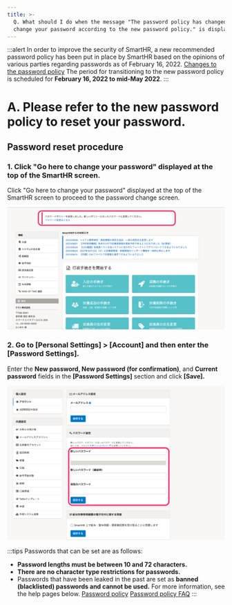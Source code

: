 ```yaml
---
title: >-
  Q. What should I do when the message "The password policy has changed. Please
  change your password according to the new password policy." is displayed?
---
```

:::alert
In order to improve the security of SmartHR, a new recommended password policy has been put in place by SmartHR based on the opinions of various parties regarding passwords as of February 16, 2022.
[Changes to the password policy](https://smarthr.jp/update/32157)
The period for transitioning to the new password policy is scheduled for **February 16, 2022 to mid-May 2022**.
:::

# A. Please refer to the new password policy to reset your password.

## Password reset procedure

### 1\. Click "Go here to change your password" displayed at the top of the SmartHR screen.

Click "Go here to change your password" displayed at the top of the SmartHR screen to proceed to the password change screen.

![image__5_.png](./image__5_.png)

### 2\. Go to \[Personal Settings\] > \[Account\] and then enter the \[Password Settings\].

Enter the **New password, New password (for confirmation)**, and **Current password** fields in the **\[Password Settings\]** section and click **\[Save\].**

![145774889-5b866a54-e256-4d0a-bc09-116d555c902f.png](./145774889-5b866a54-e256-4d0a-bc09-116d555c902f.png)

:::tips
Passwords that can be set are as follows:
- **Password lengths must be between 10 and 72 characters.**
- **There are no character type restrictions for passwords.**
- Passwords that have been leaked in the past are set as **banned (blacklisted) passwords and cannot be used.**
For more information, see the help pages below.
[Password policy](https://knowledge.smarthr.jp/hc/ja/articles/4415296771993/)
[Password policy FAQ](https://knowledge.smarthr.jp/hc/ja/articles/4415576721177)
:::
